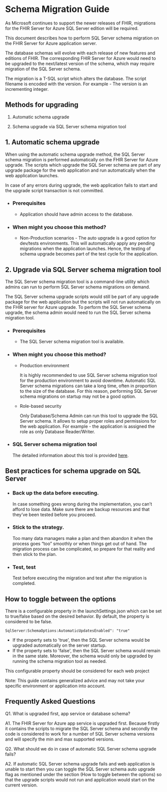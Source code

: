 # Schema Migration Guide
As Microsoft continues to support the newer releases of FHIR, migrations for the FHIR Server for Azure SQL Server edition will be required.

This document describes how to perform SQL Server schema migration on the FHIR Server for Azure application server.

 The database schemas will evolve with each release of new features and editions of FHIR. The corresponding FHIR Server for Azure would need to be upgraded to the next/latest version of the schema, which may require migration of the SQL Server schema.

The migration is a T-SQL script which alters the database. The script filename is encoded with the version. For example - The version is an incrementing integer.

## Methods for upgrading
1. Automatic schema upgrade

2. Schema upgrade via SQL Server schema migration tool

## 1. Automatic schema upgrade
When using the automatic schema upgrade method, the SQL Server schema migration is performed automatically on the FHIR Server for Azure upgrade.
The scripts which upgrade the SQL Server schema are part of any upgrade package for the web application and run automatically when the web application launches.

In case of any errors during upgrade, the web application fails to start and the upgrade script transaction is not committed.

- ### Prerequisites

    - Application should have admin access to the database.

- ### When might you choose this method?

    - Non-Production scenarios - The auto upgrade is a good option for dev/tests environments. This will automatically apply any pending migrations when the application launches. Hence, the testing of schema upgrade becomes part of the test cycle for the application.

## 2. Upgrade via SQL Server schema migration tool
The SQL Server schema migration tool is a command-line utility which admins can run to perform SQL Server schema migrations on demand.

The SQL Server schema upgrade scripts would still be part of any upgrade package for the web application but the scripts will not run automatically on the FHIR server for Azure upgrade. To perform the SQL Server schema upgrade, the schema admin would need to run the SQL Server schema migration tool.

 - ### Prerequisites

    - The SQL Server schema migration tool is available.

 - ### When might you choose this method?
    - Production environment
 
        It is highly recommended to use SQL Server schema migration tool for the production environment to avoid downtime. Automatic SQL Server schema migrations can take a long time, often in proportion to the size of the database. For this reason, performing SQL Server schema migrations on startup may not be a good option.
 
    - Role-based security
 
        Only Database/Schema Admin can run this tool to upgrade the SQL Server schema. It allows to setup proper roles and permissions for the web application. For example - the application is assigned the role as only Database Reader/Writer.

- ### SQL Server schema migration tool

    The detailed information about this tool is provided [here](SchemaMigrationTool.md).

## Best practices for schema upgrade on SQL Server
- ### Back up the data before executing.
    
    In case something goes wrong during the implementation, you can’t afford to lose data. Make sure there are backup resources and that they’ve been tested before you proceed.
    
- ### Stick to the strategy.

    Too many data managers make a plan and then abandon it when the process goes “too” smoothly or when things get out of hand. The migration process can be complicated, so prepare for that reality and then 
    stick to the plan.

- ### Test, test

    Test before executing the migration and test after the migration is completed.  

 ## How to toggle between the options
There is a configurable property in the launchSettings.json which can be set to true/false based on the desired behavior. By default, the property is considered to be false.

`SqlServer:SchemaOptions:AutomaticUpdatesEnabled": "true"`

* If the property sets to 'true', then the SQL Server schema would be upgraded automatically on the server startup.
* If the property sets to 'false', then the SQL Server schema would remain in the same state. Moreover, the schema would only be upgraded by running the schema migration tool as needed.

This configurable property should be considered for each web project

 Note: This guide contains generalized advice and may not take your specific environment or application into account.

 ## Frequently Asked Questions

 Q1. What is upgraded first, app service or database schema?

 A1. The FHIR Server for Azure app service is upgraded first. Because firstly it contains the scripts to migrate the SQL Server schema and secondly the code is considered to work for a number of SQL Server schema versions and will specify the min and max supported versions.

 Q2. What should we do in case of automatic SQL Server schema upgrade fails?

 A2. If automatic SQL Server schema upgrade fails and web application is unable to start then you can toggle the SQL Server schema auto upgrade flag as mentioned under the section (How to toggle between the options) so that the upgrade scripts would not run and application would start on the current version.
